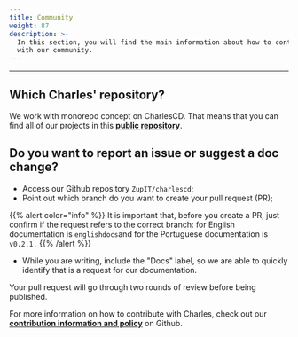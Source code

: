 ```yaml
---
title: Community
weight: 87
description: >-
  In this section, you will find the main information about how to contribute
  with our community.
---
```


---

## **Which Charles' repository?**

We work with monorepo concept on CharlesCD. That means that you can find all of our projects in this [**public repository**](https://github.com/ZupIT/charlescd).

## **Do you want to report an issue or suggest a doc change?** 

* Access our Github repository  `ZupIT/charlescd`;
* Point out which branch do you want to create your pull request \(PR\); 

{{% alert color="info" %}}
It is important that, before you create a PR, just confirm if the request refers to the correct branch: for English documentation is `englishdocs`and for the Portuguese documentation is `v0.2.1.`
{{% /alert %}}

* While you are writing, include the "Docs" label, so we are able to quickly identify that is a request for our documentation. 

Your pull request will go through two rounds of review before being published. 

For more information on how to contribute with Charles, check out our [**contribution information and policy**](https://github.com/ZupIT/charlescd/blob/master/CONTRIBUTING) on Github.
